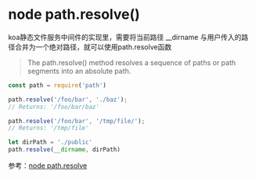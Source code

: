 # node path.resolve()

koa静态文件服务中间件的实现里，需要将当前路径 __dirname 与用户传入的路径合并为一个绝对路径，就可以使用path.resolve函数

> The path.resolve() method resolves a sequence of paths or path segments into an absolute path.

```js
const path = require('path')

path.resolve('/foo/bar', './baz');
// Returns: '/foo/bar/baz'

path.resolve('/foo/bar', '/tmp/file/');
// Returns: '/tmp/file'

let dirPath = './public'
path.resolve(__dirname, dirPath)
```

参考：[node path.resolve](https://nodejs.org/docs/latest/api/path.html#path_path_resolve_paths)
